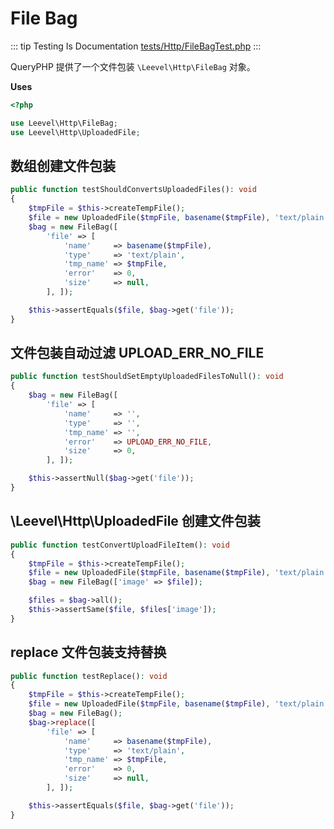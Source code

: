 # File Bag

::: tip Testing Is Documentation
[tests/Http/FileBagTest.php](https://github.com/hunzhiwange/framework/blob/master/tests/Http/FileBagTest.php)
:::
    
QueryPHP 提供了一个文件包装 `\Leevel\Http\FileBag` 对象。

**Uses**

``` php
<?php

use Leevel\Http\FileBag;
use Leevel\Http\UploadedFile;
```

## 数组创建文件包装

``` php
public function testShouldConvertsUploadedFiles(): void
{
    $tmpFile = $this->createTempFile();
    $file = new UploadedFile($tmpFile, basename($tmpFile), 'text/plain');
    $bag = new FileBag([
        'file' => [
            'name'     => basename($tmpFile),
            'type'     => 'text/plain',
            'tmp_name' => $tmpFile,
            'error'    => 0,
            'size'     => null,
        ], ]);

    $this->assertEquals($file, $bag->get('file'));
}
```
    
## 文件包装自动过滤 UPLOAD_ERR_NO_FILE

``` php
public function testShouldSetEmptyUploadedFilesToNull(): void
{
    $bag = new FileBag([
        'file' => [
            'name'     => '',
            'type'     => '',
            'tmp_name' => '',
            'error'    => UPLOAD_ERR_NO_FILE,
            'size'     => 0,
        ], ]);

    $this->assertNull($bag->get('file'));
}
```
    
## \Leevel\Http\UploadedFile 创建文件包装

``` php
public function testConvertUploadFileItem(): void
{
    $tmpFile = $this->createTempFile();
    $file = new UploadedFile($tmpFile, basename($tmpFile), 'text/plain');
    $bag = new FileBag(['image' => $file]);

    $files = $bag->all();
    $this->assertSame($file, $files['image']);
}
```
    
## replace 文件包装支持替换

``` php
public function testReplace(): void
{
    $tmpFile = $this->createTempFile();
    $file = new UploadedFile($tmpFile, basename($tmpFile), 'text/plain');
    $bag = new FileBag();
    $bag->replace([
        'file' => [
            'name'     => basename($tmpFile),
            'type'     => 'text/plain',
            'tmp_name' => $tmpFile,
            'error'    => 0,
            'size'     => null,
        ], ]);

    $this->assertEquals($file, $bag->get('file'));
}
```